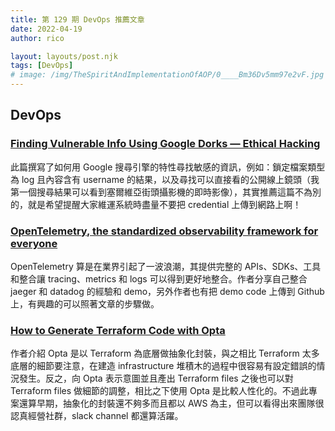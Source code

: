 ```yaml
---
title: 第 129 期 DevOps 推薦文章
date: 2022-04-19
author: rico

layout: layouts/post.njk
tags: [DevOps]
# image: /img/TheSpiritAndImplementationOfAOP/0____Bm36Dv5mm97e2vF.jpg
---
```


## DevOps

<!-- summary -->
### [Finding Vulnerable Info Using Google Dorks — Ethical Hacking](https://infosecwriteups.com/finding-vulnerable-info-using-google-dorks-ethical-hacking-23f358117ceb)

此篇撰寫了如何用 Google 搜尋引擎的特性尋找敏感的資訊，例如：鎖定檔案類型為 log 且內容含有 username 的結果，以及尋找可以直接看的公開線上鏡頭（我第一個搜尋結果可以看到塞爾維亞街頭攝影機的即時影像），其實推薦這篇不為別的，就是希望提醒大家維運系統時盡量不要把 credential 上傳到網路上啊！<!-- summary -->

### [OpenTelemetry, the standardized observability framework for everyone](https://blog.devgenius.io/opentelemetry-the-standardized-observability-framework-for-everyone-76b10c4148f7)

OpenTelemetry 算是在業界引起了一波浪潮，其提供完整的 APIs、SDKs、工具和整合讓 tracing、metrics 和 logs 可以得到更好地整合。作者分享自己整合 jaeger 和 datadog 的經驗和 demo，另外作者也有把 demo code 上傳到 Github 上，有興趣的可以照著文章的步驟做。

### [How to Generate Terraform Code with Opta](https://blog.runx.dev/how-to-generate-terraform-code-with-opta-f255f71c73d3)

作者介紹 Opta 是以 Terraform 為底層做抽象化封裝，與之相比 Terraform 太多底層的細節要注意，在建造 infrastructure 堆積木的過程中很容易有設定錯誤的情況發生。反之，向 Opta 表示意圖並且產出 Terraform files 之後也可以對 Terraform files 做細節的調整，相比之下使用 Opta 是比較人性化的。不過此專案還算早期，抽象化的封裝還不夠多而且都以 AWS 為主，但可以看得出來團隊很認真經營社群，slack channel 都還算活躍。